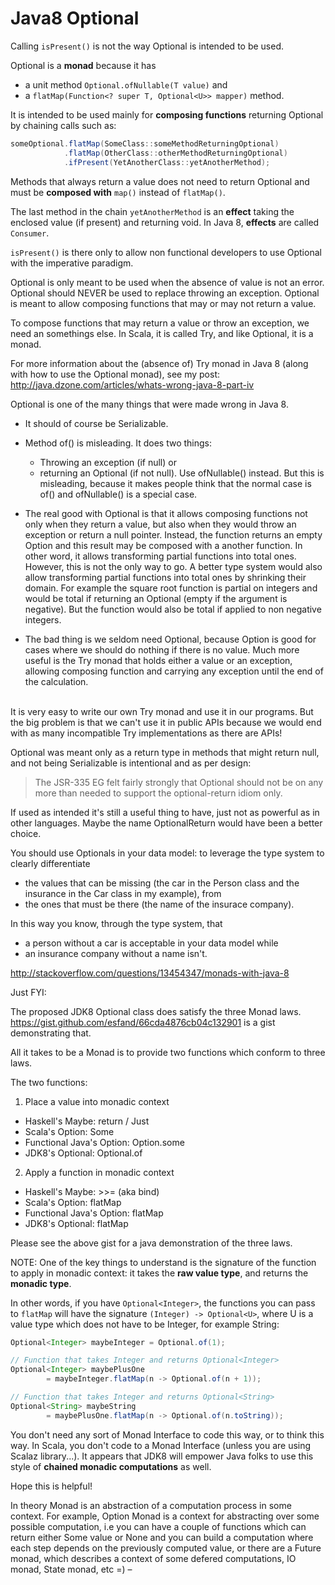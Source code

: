 # Java8 Optional #

Calling `isPresent()` is not the way Optional is intended to be used.

Optional is a **monad** because it has 
* a unit method `Optional.ofNullable(T value)` and 
* a `flatMap(Function<? super T, Optional<U>> mapper)` method. 

It is intended to be used mainly for **composing functions** returning Optional 
by chaining calls such as:

```Java
someOptional.flatMap(SomeClass::someMethodReturningOptional)
            .flatMap(OtherClass::otherMethodReturningOptional)
            .ifPresent(YetAnotherClass::yetAnotherMethod);
```

Methods that always return a value does not need to return Optional and 
must be **composed with** `map()` instead of `flatMap()`.
  
The last method in the chain `yetAnotherMethod` is an **effect** taking the 
enclosed value (if present) and returning void. 
In Java 8, **effects** are called `Consumer`.

`isPresent()` is there only to allow non functional developers to use Optional 
with the imperative paradigm.

Optional is only meant to be used when the absence of value is not an error.
Optional should NEVER be used to replace throwing an exception.
Optional is meant to allow composing functions that may or may not return a value.

To compose functions that may return a value or throw an exception, we need an somethings else. 
In Scala, it is called Try, and like Optional, it is a monad.

For more information about the (absence of) Try monad in Java 8 
(along with how to use the Optional monad), see my post:
http://java.dzone.com/articles/whats-wrong-java-8-part-iv

Optional is one of the many things that were made wrong in Java 8.

- It should of course be Serializable.

- Method of() is misleading. 
  It does two things: 
  * Throwing an exception (if null) or 
  * returning an Optional (if not null). Use ofNullable() instead. 
    But this is misleading, because it makes people think that 
    the normal case is of() and ofNullable() is a special case.

- The real good with Optional is that it allows composing functions 
  not only when they return a value, but also when they would throw 
  an exception or return a null pointer. Instead, the function returns 
  an empty Option and this result may be composed with a another function. 
  In other word, it allows transforming partial functions into total ones. 
  However, this is not the only way to go. A better type system would also 
  allow transforming partial functions into total ones by shrinking their domain. 
  For example the square root function is partial on integers and would be total 
  if returning an Optional (empty if the argument is negative). 
  But the function would also be total if applied to non negative integers.

- The bad thing is we seldom need Optional, because Option is good for cases 
  where we should do nothing if there is no value. Much more useful is the 
  Try monad that holds either a value or an exception, allowing composing 
  function and carrying any exception until the end of the calculation.
<br/>
  It is very easy to write our own Try monad and use it in our programs. 
  But the big problem is that we can't use it in public APIs because we would end 
  with as many incompatible Try implementations as there are APIs!


Optional was meant only as a return type in methods that might return null, 
and not being Serializable is intentional and as per design:

> The JSR-335 EG felt fairly strongly that Optional should not be on any 
> more than needed to support the optional-return idiom only.

If used as intended it's still a useful thing to have, just not as powerful as in other languages.
Maybe the name OptionalReturn would have been a better choice.

You should use Optionals in your data model: to leverage the type system to 
clearly differentiate 
* the values that can be missing (the car in the Person class and 
  the insurance in the Car class in my example), from 
* the ones that must be there (the name of the insurace company). 

In this way you know, through the type system, that 
* a person without a car is acceptable in your data model while 
* an insurance company without a name isn't.


http://stackoverflow.com/questions/13454347/monads-with-java-8

Just FYI:

The proposed JDK8 Optional class does satisfy the three Monad laws. 
https://gist.github.com/esfand/66cda4876cb04c132901 is a gist demonstrating that.

All it takes to be a Monad is to provide two functions which conform to three laws.

The two functions:

1. Place a value into monadic context

  * Haskell's Maybe: return / Just
  * Scala's Option: Some
  * Functional Java's Option: Option.some
  * JDK8's Optional: Optional.of

2. Apply a function in monadic context

  * Haskell's Maybe: >>= (aka bind)
  * Scala's Option: flatMap
  * Functional Java's Option: flatMap
  * JDK8's Optional: flatMap

Please see the above gist for a java demonstration of the three laws.

NOTE: One of the key things to understand is the signature of the function to 
apply in monadic context: it takes the **raw value type**, and returns the **monadic type**.

In other words, if you have `Optional<Integer>`, the functions you can pass to 
`flatMap` will have the signature `(Integer) -> Optional<U>`, where U is a value type 
which does not have to be Integer, for example String:

```java
Optional<Integer> maybeInteger = Optional.of(1);

// Function that takes Integer and returns Optional<Integer>
Optional<Integer> maybePlusOne 
        = maybeInteger.flatMap(n -> Optional.of(n + 1));

// Function that takes Integer and returns Optional<String>
Optional<String> maybeString 
        = maybePlusOne.flatMap(n -> Optional.of(n.toString));
```

You don't need any sort of Monad Interface to code this way, or to think this way. 
In Scala, you don't code to a Monad Interface (unless you are using Scalaz library...).
It appears that JDK8 will empower Java folks to use this style of 
**chained monadic computations** as well.

Hope this is helpful!

In theory Monad is an abstraction of a computation process in some context. 
For example, Option Monad is a context for abstracting over some possible 
computation, i.e you can have a couple of functions which can return either 
Some value or None and you can build a computation where each step depends 
on the previously computed value, or there are a Future monad, 
which describes a context of some defered computations, IO monad, 
State monad, etc =) – 
 
 


